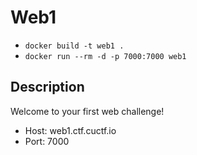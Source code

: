 # Web1

* `docker build -t web1 .`
* `docker run --rm -d -p 7000:7000 web1`

## Description

Welcome to your first web challenge!

* Host: web1.ctf.cuctf.io
* Port: 7000
